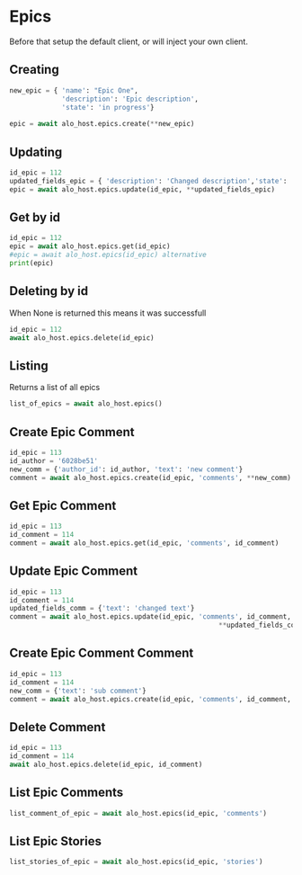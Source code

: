 # Epics

Before that setup the default client, or will inject your own client.

## Creating

```python
new_epic = { 'name': "Epic One", 
             'description': 'Epic description',
             'state': 'in progress'}
             
epic = await alo_host.epics.create(**new_epic)
```

## Updating

```python
id_epic = 112
updated_fields_epic = { 'description': 'Changed description','state': 'done'}
epic = await alo_host.epics.update(id_epic, **updated_fields_epic)
```

## Get by id

```python
id_epic = 112
epic = await alo_host.epics.get(id_epic)
#epic = await alo_host.epics(id_epic) alternative 
print(epic)
```

## Deleting by id

When None is returned this means it was successfull

```python
id_epic = 112
await alo_host.epics.delete(id_epic)
```

## Listing

Returns a list of all epics

```python
list_of_epics = await alo_host.epics()
```

## Create Epic Comment 

```python
id_epic = 113
id_author = '6028be51'
new_comm = {'author_id': id_author, 'text': 'new comment'}
comment = await alo_host.epics.create(id_epic, 'comments', **new_comm)
```

## Get Epic Comment 

```python
id_epic = 113
id_comment = 114
comment = await alo_host.epics.get(id_epic, 'comments', id_comment)
```

## Update Epic Comment

```python
id_epic = 113
id_comment = 114
updated_fields_comm = {'text': 'changed text'}
comment = await alo_host.epics.update(id_epic, 'comments', id_comment,
                                                    **updated_fields_comm)
```

## Create Epic Comment Comment

```python
id_epic = 113
id_comment = 114
new_comm = {'text': 'sub comment'}
comment = await alo_host.epics.create(id_epic, 'comments', id_comment, **new_comm)
```

## Delete Comment

```python
id_epic = 113
id_comment = 114
await alo_host.epics.delete(id_epic, id_comment)
```

## List Epic Comments

```python
list_comment_of_epic = await alo_host.epics(id_epic, 'comments')
```

## List Epic Stories

```python
list_stories_of_epic = await alo_host.epics(id_epic, 'stories')
```
